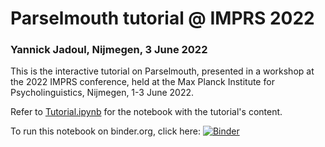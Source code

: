 
# Parselmouth tutorial @ IMPRS 2022

### Yannick Jadoul, Nijmegen, 3 June 2022

This is the interactive tutorial on Parselmouth, presented in a workshop at the 2022 IMPRS conference, held at the Max Planck Institute for Psycholinguistics, Nijmegen, 1-3 June 2022.

Refer to [Tutorial.ipynb](Tutorial.ipynb) for the notebook with the tutorial's content.

To run this notebook on binder.org, click here: [![Binder](https://mybinder.org/badge_logo.svg)](https://mybinder.org/v2/gh/YannickJadoul/IMPRS-2022-Parselmouth-tutorial/main?labpath=Tutorial.ipynb)
